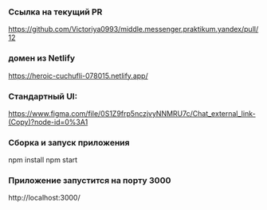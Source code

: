 ### Ссылка на текущий PR
https://github.com/Victoriya0993/middle.messenger.praktikum.yandex/pull/12

### домен из Netlify
https://heroic-cuchufli-078015.netlify.app/

### Стандартный UI: 
https://www.figma.com/file/0S1Z9frp5nczjvyNNMRU7c/Chat_external_link-(Copy)?node-id=0%3A1
### Сборка и запуск приложения 
npm install
npm start

### Приложение запустится на порту 3000
http://localhost:3000/

